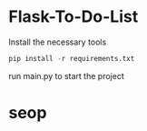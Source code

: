 # Flask-To-Do-List


Install the necessary tools

```python
pip install -r requirements.txt
```

run main.py to start the project
# seop
